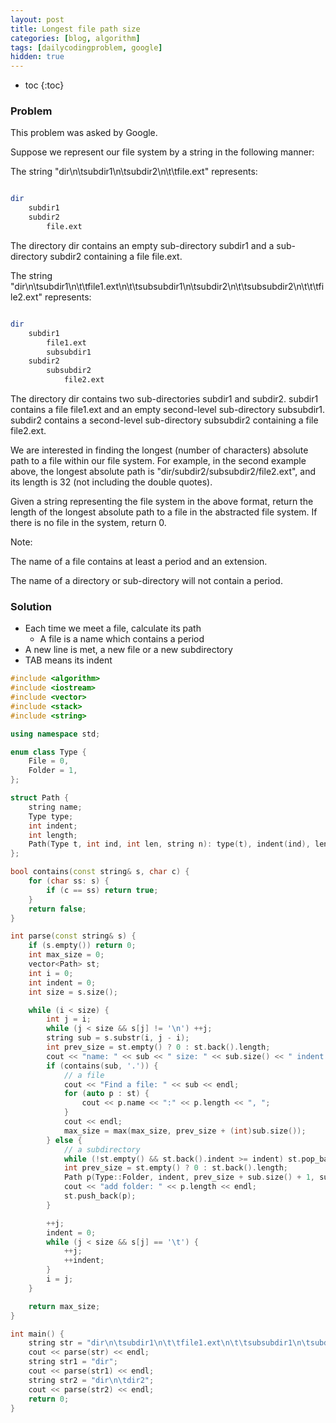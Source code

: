 ```yaml
---
layout: post
title: Longest file path size
categories: [blog, algorithm]
tags: [dailycodingproblem, google]
hidden: true
---
```


+ toc
{:toc}

### Problem

This problem was asked by Google.

Suppose we represent our file system by a string in the following manner:

The string "dir\n\tsubdir1\n\tsubdir2\n\t\tfile.ext" represents:

```bash

dir
    subdir1
    subdir2
        file.ext
```

The directory dir contains an empty sub-directory subdir1 and a sub-directory subdir2
containing a file file.ext.

The string
"dir\n\tsubdir1\n\t\tfile1.ext\n\t\tsubsubdir1\n\tsubdir2\n\t\tsubsubdir2\n\t\t\tfile2.ext"
represents:

```bash

dir
    subdir1
        file1.ext
        subsubdir1
    subdir2
        subsubdir2
            file2.ext
```

The directory dir contains two sub-directories subdir1 and subdir2. subdir1 contains a file
file1.ext and an empty second-level sub-directory subsubdir1. subdir2 contains a second-level
sub-directory subsubdir2 containing a file file2.ext.

We are interested in finding the longest (number of characters) absolute path to a file within
our file system. For example, in the second example above, the longest absolute path is
"dir/subdir2/subsubdir2/file2.ext", and its length is 32 (not including the double quotes).

Given a string representing the file system in the above format, return the length of the
longest absolute path to a file in the abstracted file system.
If there is no file in the system, return 0.

Note:

The name of a file contains at least a period and an extension.

The name of a directory or sub-directory will not contain a period.

### Solution

+ Each time we meet a file, calculate its path
  + A file is a name which contains a period
+ A new line is met, a new file or a new subdirectory
+ TAB means its indent

```cpp
#include <algorithm>
#include <iostream>
#include <vector>
#include <stack>
#include <string>

using namespace std;

enum class Type {
    File = 0,
    Folder = 1,
};

struct Path {
    string name;
    Type type;
    int indent;
    int length;
    Path(Type t, int ind, int len, string n): type(t), indent(ind), length(len), name(n) {}
};

bool contains(const string& s, char c) {
    for (char ss: s) {
        if (c == ss) return true;
    }
    return false;
}

int parse(const string& s) {
    if (s.empty()) return 0;
    int max_size = 0;
    vector<Path> st;
    int i = 0;
    int indent = 0;
    int size = s.size();

    while (i < size) {
        int j = i;
        while (j < size && s[j] != '\n') ++j;
        string sub = s.substr(i, j - i);
        int prev_size = st.empty() ? 0 : st.back().length;
        cout << "name: " << sub << " size: " << sub.size() << " indent: " << indent << endl;
        if (contains(sub, '.')) {
            // a file
            cout << "Find a file: " << sub << endl;
            for (auto p : st) {
                cout << p.name << ":" << p.length << ", ";
            }
            cout << endl;
            max_size = max(max_size, prev_size + (int)sub.size());
        } else {
            // a subdirectory
            while (!st.empty() && st.back().indent >= indent) st.pop_back();
            int prev_size = st.empty() ? 0 : st.back().length;
            Path p(Type::Folder, indent, prev_size + sub.size() + 1, sub);
            cout << "add folder: " << p.length << endl;
            st.push_back(p);
        }

        ++j;
        indent = 0;
        while (j < size && s[j] == '\t') {
            ++j;
            ++indent;
        }
        i = j;
    }

    return max_size;
}

int main() {
    string str = "dir\n\tsubdir1\n\t\tfile1.ext\n\t\tsubsubdir1\n\tsubdir2\n\t\tsubsubdir2\n\t\t\tfile2.ext";
    cout << parse(str) << endl;
    string str1 = "dir";
    cout << parse(str1) << endl;
    string str2 = "dir\n\tdir2";
    cout << parse(str2) << endl;
    return 0;
}
```



